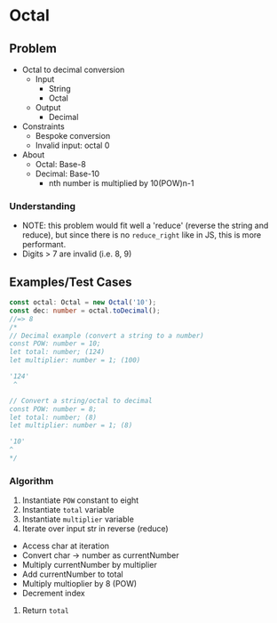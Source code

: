 # Octal

## Problem

- Octal to decimal conversion
  - Input
    - String
    - Octal
  - Output
    - Decimal
- Constraints
  - Bespoke conversion
  - Invalid input: octal 0
- About
  - Octal: Base-8
  - Decimal: Base-10
    - nth number is multiplied by 10(POW)n-1

### Understanding

- NOTE: this problem would fit well a 'reduce' (reverse the string and reduce),
        but since there is no `reduce_right` like in JS, this is more
        performant.
- Digits > 7 are invalid (i.e. 8, 9)

## Examples/Test Cases

```ts
const octal: Octal = new Octal('10');
const dec: number = octal.toDecimal();
//=> 8
/*
// Decimal example (convert a string to a number)
const POW: number = 10;
let total: number; (124)
let multiplier: number = 1; (100)

'124'
 ^

// Convert a string/octal to decimal
const POW: number = 8;
let total: number; (8)
let multiplier: number = 1; (8)

'10'
^
*/
```

### Algorithm

1. Instantiate `POW` constant to eight
1. Instantiate `total` variable
1. Instantiate `multiplier` variable
1. Iterate over input str in reverse (reduce)
  - Access char at iteration
  - Convert char -> number as currentNumber
  - Multiply currentNumber by multiplier
  - Add currentNumber to total
  - Multiply multioplier by 8 (POW)
  - Decrement index
1. Return `total`
